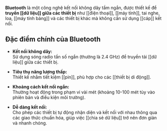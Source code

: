 **Bluetooth** là một công nghệ kết nối không dây tầm ngắn, được thiết kế để **truyền [[dữ liệu]] giữa các thiết bị** như [[điện thoại]], [[máy tính]], tai nghe, loa, [[máy tính bảng]] và các thiết bị khác mà không cần sử dụng [[cáp]] kết nối.

## Đặc điểm chính của Bluetooth

- **Kết nối không dây:**  
    Sử dụng sóng radio tần số ngắn (thường là 2.4 GHz) để truyền tải [[dữ liệu]] giữa các thiết bị.
    
- **Tiêu thụ năng lượng thấp:**  
    Thiết kế nhằm tiết kiệm [[pin]], phù hợp cho các [[thiết bị di động]].
    
- **Khoảng cách kết nối ngắn:**  
    Thường hoạt động trong phạm vi vài mét (khoảng 10-100 mét tùy vào phiên bản và điều kiện môi trường).
    
- **Dễ dàng kết nối:**  
    Cho phép các thiết bị tự động nhận diện và kết nối với nhau thông qua các giao thức chuẩn hóa, giúp việc [[chia sẻ dữ liệu]] trở nên đơn giản và nhanh chóng.